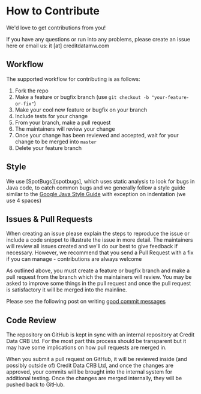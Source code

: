 # How to Contribute

We'd love to get contributions from you!

If you have any questions or run into any problems, please create
an issue here or email us: it [at] creditdatamw.com

## Workflow

The supported workflow for contributing is as follows:

1.  Fork the repo
1.  Make a feature or bugfix branch (use `git checkout -b "your-feature-or-fix"`)
1.  Make your cool new feature or bugfix on your branch
1.  Include tests for your change
1.  From your branch, make a pull request 
1.  The maintainers will review your change 
1.  Once your change has been reviewed and accepted, wait for your change to be merged into `master`
1.  Delete your feature branch

## Style

We use [SpotBugs][spotbugs], which uses static analysis to look for bugs 
in Java code, to catch common bugs and we generally follow a style guide 
similar to the [Google Java Style Guide][style] with exception on 
indentation (we use 4 spaces)

## Issues & Pull Requests

When creating an issue please explain the steps to reproduce
the issue or include a code snippet to illustrate the issue in more
detail. The maintainers will review all issues created and we'll do
our best to give feedback if necessary. However, we recommend that you send
a Pull Request with a fix if you can manage - contributions are always welcome

As outlined above, you must create a feature or bugfix branch and make a 
pull request from the branch which the maintainers will review.
You may be asked to improve some things in the pull request and once the
pull request is satisfactory it will be merged into the mainline.

Please see the following post on writing [good commit messages](https://chris.beams.io/posts/git-commit/)

## Code Review

The repository on GitHub is kept in sync with an internal repository at
Credit Data CRB Ltd. For the most part this process should be transparent 
but it may have some implications on how pull requests are merged in.

When you submit a pull request on GitHub, it will be reviewed
inside (and possibly outside of) Credit Data CRB Ltd, and once the changes are
approved, your commits will be brought into the internal system for additional
testing. Once the changes are merged internally, they will be pushed back to
GitHub.

[findbugs]: https://spotbugs.github.io/
[style]: https://google.github.io/styleguide/javaguide.html